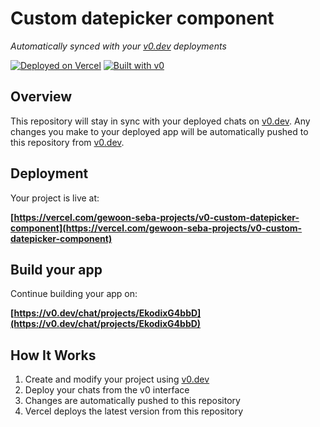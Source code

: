 # Custom datepicker component

*Automatically synced with your [v0.dev](https://v0.dev) deployments*

[![Deployed on Vercel](https://img.shields.io/badge/Deployed%20on-Vercel-black?style=for-the-badge&logo=vercel)](https://vercel.com/gewoon-seba-projects/v0-custom-datepicker-component)
[![Built with v0](https://img.shields.io/badge/Built%20with-v0.dev-black?style=for-the-badge)](https://v0.dev/chat/projects/EkodixG4bbD)

## Overview

This repository will stay in sync with your deployed chats on [v0.dev](https://v0.dev).
Any changes you make to your deployed app will be automatically pushed to this repository from [v0.dev](https://v0.dev).

## Deployment

Your project is live at:

**[https://vercel.com/gewoon-seba-projects/v0-custom-datepicker-component](https://vercel.com/gewoon-seba-projects/v0-custom-datepicker-component)**

## Build your app

Continue building your app on:

**[https://v0.dev/chat/projects/EkodixG4bbD](https://v0.dev/chat/projects/EkodixG4bbD)**

## How It Works

1. Create and modify your project using [v0.dev](https://v0.dev)
2. Deploy your chats from the v0 interface
3. Changes are automatically pushed to this repository
4. Vercel deploys the latest version from this repository